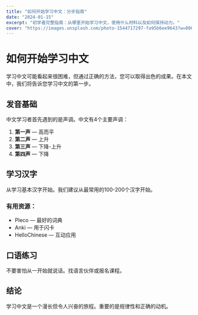 ```yaml
---
title: "如何开始学习中文：分步指南"
date: "2024-01-15"
excerpt: "初学者完整指南：从哪里开始学习中文，使用什么材料以及如何保持动力。"
cover: "https://images.unsplash.com/photo-1544717297-fa95b6ee9643?w=800&h=400&fit=crop"
---
```


# 如何开始学习中文

学习中文可能看起来很困难，但通过正确的方法，您可以取得出色的成果。在本文中，我们将告诉您学习中文的第一步。

## 发音基础

中文学习者首先遇到的是声调。中文有4个主要声调：

1. **第一声** — 高而平
2. **第二声** — 上升
3. **第三声** — 下降-上升
4. **第四声** — 下降

## 学习汉字

从学习基本汉字开始。我们建议从最常用的100-200个汉字开始。

### 有用资源：
- Pleco — 最好的词典
- Anki — 用于闪卡
- HelloChinese — 互动应用

## 口语练习

不要害怕从一开始就说话。找语言伙伴或报名课程。

## 结论

学习中文是一个漫长但令人兴奋的旅程。重要的是规律性和正确的动机。
